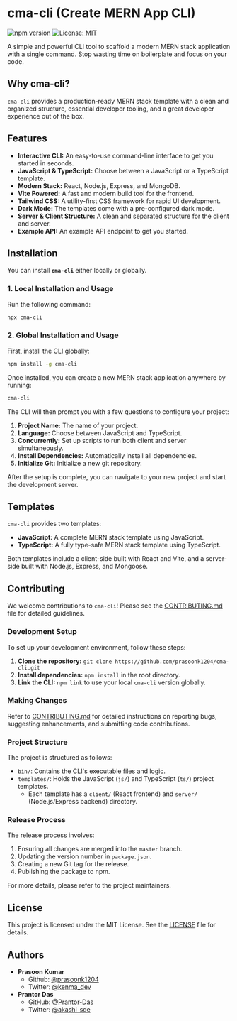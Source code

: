 # cma-cli (Create MERN App CLI)

[![npm version](https://img.shields.io/npm/v/cma-cli.svg)](https://www.npmjs.com/package/cma-cli)
[![License: MIT](https://img.shields.io/badge/License-MIT-yellow.svg)](https://opensource.org/licenses/MIT)

A simple and powerful CLI tool to scaffold a modern MERN stack application with a single command. Stop wasting time on boilerplate and focus on your code.

## Why cma-cli?

`cma-cli` provides a production-ready MERN stack template with a clean and organized structure, essential developer tooling, and a great developer experience out of the box.

## Features

- **Interactive CLI:** An easy-to-use command-line interface to get you started in seconds.
- **JavaScript & TypeScript:** Choose between a JavaScript or a TypeScript template.
- **Modern Stack:** React, Node.js, Express, and MongoDB.
- **Vite Powered:** A fast and modern build tool for the frontend.
- **Tailwind CSS:** A utility-first CSS framework for rapid UI development.
- **Dark Mode:** The templates come with a pre-configured dark mode.
- **Server & Client Structure:** A clean and separated structure for the client and server.
- **Example API:** An example API endpoint to get you started.

## Installation  

You can install **`cma-cli`** either locally or globally.  

### 1. Local Installation and Usage
Run the following command:  
```bash
npx cma-cli
```

### 2. Global Installation and Usage 
First, install the CLI globally:
```bash
npm install -g cma-cli
```

Once installed, you can create a new MERN stack application anywhere by running:

```bash
cma-cli
```

The CLI will then prompt you with a few questions to configure your project:

1.  **Project Name:** The name of your project.
2.  **Language:** Choose between JavaScript and TypeScript.
3.  **Concurrently:** Set up scripts to run both client and server simultaneously.
4.  **Install Dependencies:** Automatically install all dependencies.
5.  **Initialize Git:** Initialize a new git repository.

After the setup is complete, you can navigate to your new project and start the development server.

## Templates

`cma-cli` provides two templates:

- **JavaScript:** A complete MERN stack template using JavaScript.
- **TypeScript:** A fully type-safe MERN stack template using TypeScript.

Both templates include a client-side built with React and Vite, and a server-side built with Node.js, Express, and Mongoose.

## Contributing

We welcome contributions to `cma-cli`! Please see the [CONTRIBUTING.md](CONTRIBUTING.md) file for detailed guidelines.

### Development Setup

To set up your development environment, follow these steps:

1.  **Clone the repository:** `git clone https://github.com/prasoonk1204/cma-cli.git`
2.  **Install dependencies:** `npm install` in the root directory.
3.  **Link the CLI:** `npm link` to use your local `cma-cli` version globally.

### Making Changes

Refer to [CONTRIBUTING.md](CONTRIBUTING.md) for detailed instructions on reporting bugs, suggesting enhancements, and submitting code contributions.

### Project Structure

The project is structured as follows:

-   `bin/`: Contains the CLI's executable files and logic.
-   `templates/`: Holds the JavaScript (`js/`) and TypeScript (`ts/`) project templates.
    -   Each template has a `client/` (React frontend) and `server/` (Node.js/Express backend) directory.

### Release Process

The release process involves:

1.  Ensuring all changes are merged into the `master` branch.
2.  Updating the version number in `package.json`.
3.  Creating a new Git tag for the release.
4.  Publishing the package to npm.

For more details, please refer to the project maintainers.


## License

This project is licensed under the MIT License. See the [LICENSE](LICENSE) file for details.


## Authors

-   **Prasoon Kumar**
    -   Github: [@prasoonk1204](https://github.com/prasoonk1204)
    -   Twitter: [@kenma_dev](https://x.com/kenma_dev)
-   **Prantor Das**
    -   GitHub: [@Prantor-Das](https://github.com/Prantor-Das)
    -   Twitter: [@akashi_sde](https://x.com/akashi_sde)